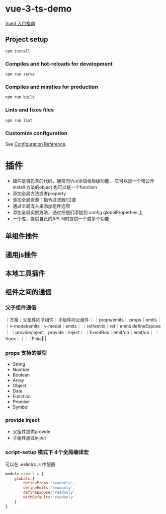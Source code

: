 # vue-3-ts-demo

[Vue3 入门指南](https://vue3.chengpeiquan.com/component.html#%E4%BA%86%E8%A7%A3-setup)

## Project setup

```
npm install
```

### Compiles and hot-reloads for development

```
npm run serve
```

### Compiles and minifies for production

```
npm run build
```

### Lints and fixes files

```
npm run lint
```

### Customize configuration

See [Configuration Reference](https://cli.vuejs.org/config/).


# 插件
- 插件是自包含的代码，通常向Vue添加全局级功能， 它可以是一个带公开install 方法的object 也可以是一个function
- 添加全局方法或者property
- 添加全局资源：指令过滤器/过渡
- 通过全局混入来添加组件选项
- 添加全局实例方法，通过把他们添加到 config.globalProperties 上
- 一个库，提供自己的API 同时提供一个或多个功能

## 单组件插件
## 通用js插件
## 本地工具插件

## 组件之间的通信

### 父子组件通信
｜方案｜父组件向子组件｜子组件向父组件｜
｜props/emits｜ props｜emits｜
｜v-model/emits｜v-model｜emits｜
｜ref/emits｜ref｜emits defineExpose｜
｜provide/inject｜provide｜inject｜
｜EventBus｜emit/on｜emit/on｜
｜Vuex｜｜｜
|Pinia|||

### props 支持的类型
- String
- Number
- Boolean
- Array
- Object
- Date
- Function
- Promise
- Symbol

### provide inject
- 父组件提供provide 
- 子组件通过inject

### script-setup 模式下 4个全局编译宏
可以在 .eslintrc.js 中配置
```js
module.export = {
    globals:{
        defineProps:'readonly',
        defineEmits:'readonly',
        defineExpose:'readonly',
        withDefaults:'readonly'
    }
}
```


